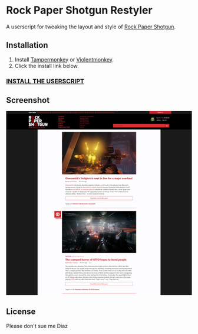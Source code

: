 # Rock Paper Shotgun Restyler

A userscript for tweaking the layout and style of [Rock Paper Shotgun](http://www.rockpapershotgun.com/).

## Installation

1.  Install [Tampermonkey](http://tampermonkey.net/) or [Violentmonkey](https://violentmonkey.github.io/get-it/).
2.  Click the install link below.

### [**INSTALL THE USERSCRIPT**](https://github.com/Amstrad00/rps-restyler/raw/master/rps-restyler.user.js)

## Screenshot

![screenshot](https://raw.githubusercontent.com/Amstrad00/rps-restyler/master/screenshot.png)

## License
Please don't sue me Diaz
